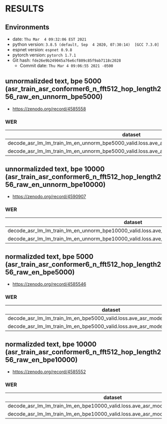 # RESULTS
## Environments
- date: `Thu Mar  4 09:32:06 EST 2021`
- python version: `3.8.5 (default, Sep  4 2020, 07:30:14)  [GCC 7.3.0]`
- espnet version: `espnet 0.9.8`
- pytorch version: `pytorch 1.7.1`
- Git hash: `fde26e9b249045a76e6cf809c85f9ab7118c2028`
  - Commit date: `Thu Mar 4 09:06:55 2021 -0500`

## unnormalizded text, bpe 5000 (asr_train_asr_conformer6_n_fft512_hop_length256_raw_en_unnorm_bpe5000)
- https://zenodo.org/record/4585558
### WER

|dataset|Snt|Wrd|Corr|Sub|Del|Ins|Err|S.Err|
|---|---|---|---|---|---|---|---|---|
|decode_asr_lm_lm_train_lm_en_unnorm_bpe5000_valid.loss.ave_asr_model_valid.acc.ave/dev_4k_unnorm|4000|95631|94.9|4.5|0.6|0.5|5.5|61.0|
|decode_asr_lm_lm_train_lm_en_unnorm_bpe5000_valid.loss.ave_asr_model_valid.acc.ave/val_unnorm|39341|948632|94.9|4.5|0.6|0.5|5.5|61.4|

## unnormalizded text, bpe 10000 (asr_train_asr_conformer6_n_fft512_hop_length256_raw_en_unnorm_bpe10000)
- https://zenodo.org/record/4590907
### WER

|dataset|Snt|Wrd|Corr|Sub|Del|Ins|Err|S.Err|
|---|---|---|---|---|---|---|---|---|
|decode_asr_lm_lm_train_lm_en_unnorm_bpe10000_valid.loss.ave_asr_model_valid.acc.ave/dev_4k_unnorm|4000|95631|94.9|4.5|0.6|0.5|5.5|61.6|
|decode_asr_lm_lm_train_lm_en_unnorm_bpe10000_valid.loss.ave_asr_model_valid.acc.ave/val_unnorm|39341|948632|94.9|4.5|0.6|0.5|5.5|61.4|

## normalizded text, bpe 5000 (asr_train_asr_conformer6_n_fft512_hop_length256_raw_en_bpe5000)
- https://zenodo.org/record/4585546
### WER

|dataset|Snt|Wrd|Corr|Sub|Del|Ins|Err|S.Err|
|---|---|---|---|---|---|---|---|---|
|decode_asr_lm_lm_train_lm_en_bpe5000_valid.loss.ave_asr_model_valid.acc.ave/dev_4k|4000|95401|98.2|1.3|0.5|0.4|2.2|32.5|
|decode_asr_lm_lm_train_lm_en_bpe5000_valid.loss.ave_asr_model_valid.acc.ave/val|39341|946469|98.1|1.3|0.5|0.4|2.3|33.6|

## normalizded text, bpe 10000 (asr_train_asr_conformer6_n_fft512_hop_length256_raw_en_bpe10000)
- https://zenodo.org/record/4585552
### WER

|dataset|Snt|Wrd|Corr|Sub|Del|Ins|Err|S.Err|
|---|---|---|---|---|---|---|---|---|
|decode_asr_lm_lm_train_lm_en_bpe10000_valid.loss.ave_asr_model_valid.acc.ave/dev_4k|4000|95401|97.7|1.6|0.7|0.6|2.9|38.7|
|decode_asr_lm_lm_train_lm_en_bpe10000_valid.loss.ave_asr_model_valid.acc.ave/val|39341|946469|97.6|1.7|0.8|0.6|3.0|39.2|
